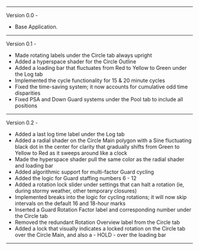 --------------------------------

Version 0.0 - 

* Base Application.

--------------------------------

Version 0.1 - 

* Made rotating labels under the Circle tab always upright
* Added a hyperspace shader for the Circle Outline
* Added a loading bar that fluctuates from Red to Yellow to Green under the Log tab
* Implemented the cycle functionality for 15 & 20 minute cycles
* Fixed the time-saving system; it now accounts for cumulative odd time disparities
* Fixed PSA and Down Guard systems under the Pool tab to include all positions

--------------------------------

Version 0.2 - 

* Added a last log time label under the Log tab
* Added a radial shader on the Circle Main polygon with a Sine fluctuating black dot in the center for clarity that gradually shifts from Green to Yellow to Red as it sweeps around like a clock
* Made the hyperspace shader pull the same color as the radial shader and loading bar
* Added algorithmic support for multi-factor Guard cycling
* Added the logic for Guard staffing numbers 6 - 12
* Added a rotation lock slider under settings that can halt a rotation (ie, during stormy weather, other temporary closures)
* Implemented breaks into the logic for cycling rotations; it will now skip intervals on the default 16 and 18-hour marks
* Inserted a Guard Rotation Factor label and corresponding number under the Circle tab
* Removed the redundant Rotation Overview label from the Circle tab
* Added a lock that visually indicates a locked rotation on the Circle tab over the Circle Main, and also a - HOLD - over the loading bar

--------------------------------
